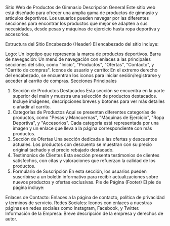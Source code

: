 Sitio Web de Productos de Gimnasio
Descripción General
Este sitio web está diseñado para ofrecer una amplia gama de productos de gimnasio y artículos deportivos. Los usuarios pueden navegar por las diferentes secciones para encontrar los productos que mejor se adapten a sus necesidades, desde pesas y máquinas de ejercicio hasta ropa deportiva y accesorios.

Estructura del Sitio
Encabezado (Header)
El encabezado del sitio incluye:

Logo: Un logotipo que representa la marca de productos deportivos.
Barra de navegación: Un menú de navegación con enlaces a las principales secciones del sitio, como "Inicio", "Productos", "Ofertas", "Contacto", y "Carrito de compras".
Iconos de usuario y carrito: En el extremo derecho del encabezado, se encuentran los iconos para iniciar sesión/registrarse y acceder al carrito de compras.
Secciones Principales
1. Sección de Productos Destacados
Esta sección se encuentra en la parte superior del main y muestra una selección de productos destacados. Incluye imágenes, descripciones breves y botones para ver más detalles o añadir al carrito.
2. Categorías de Productos
Aquí se presentan diferentes categorías de productos, como "Pesas y Mancuernas", "Máquinas de Ejercicio", "Ropa Deportiva", y "Accesorios". Cada categoría está representada por una imagen y un enlace que lleva a la página correspondiente con más productos.
3. Sección de Ofertas
Una sección dedicada a las ofertas y descuentos actuales. Los productos con descuento se muestran con su precio original tachado y el precio rebajado destacado.
4. Testimonios de Clientes
Esta sección presenta testimonios de clientes satisfechos, con citas y valoraciones que refuerzan la calidad de los productos.
5. Formulario de Suscripción
En esta sección, los usuarios pueden suscribirse a un boletín informativo para recibir actualizaciones sobre nuevos productos y ofertas exclusivas.
Pie de Página (Footer)
El pie de página incluye:

Enlaces de Contacto: Enlaces a la página de contacto, política de privacidad y términos de servicio.
Redes Sociales: Iconos con enlaces a nuestras páginas en redes sociales como Instagram, Facebook, y Twitter.
Información de la Empresa: Breve descripción de la empresa y derechos de autor.
